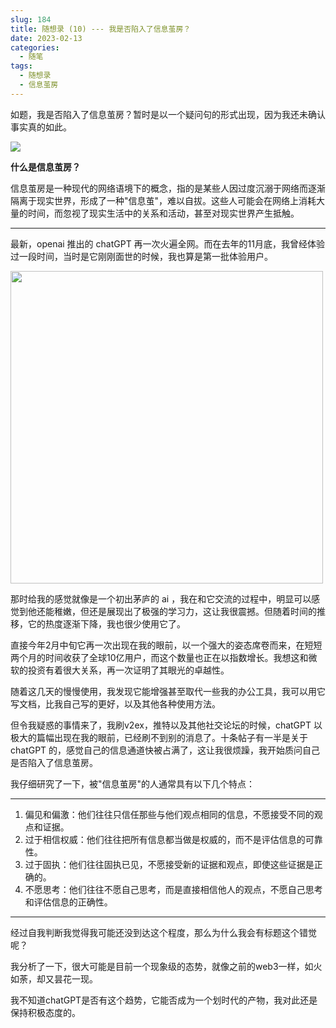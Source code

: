 ```yaml
---
slug: 184
title: 随想录 (10) --- 我是否陷入了信息茧房？
date: 2023-02-13
categories: 
  - 随笔
tags: 
  - 随想录
  - 信息茧房
---
```


如题，我是否陷入了信息茧房？暂时是以一个疑问句的形式出现，因为我还未确认事实真的如此。



![](https://imgurl.zishu.me/images/20230213/image.fzfufg847v4.jpg)

**什么是信息茧房？**

信息茧房是一种现代的网络语境下的概念，指的是某些人因过度沉溺于网络而逐渐隔离于现实世界，形成了一种"信息茧"，难以自拔。这些人可能会在网络上消耗大量的时间，而忽视了现实生活中的关系和活动，甚至对现实世界产生抵触。

---

最新，openai 推出的 chatGPT 再一次火遍全网。而在去年的11月底，我曾经体验过一段时间，当时是它刚刚面世的时候，我也算是第一批体验用户。

<p><img src="https://imgurl.zishu.me/images/20230213/602959a746a642ae267f81c1433d929.65w09h2btqs0.jpg" style="width:500px;"></p>

那时给我的感觉就像是一个初出茅庐的 ai ，我在和它交流的过程中，明显可以感觉到他还能稚嫩，但还是展现出了极强的学习力，这让我很震撼。但随着时间的推移，它的热度逐渐下降，我也很少使用它了。

直接今年2月中旬它再一次出现在我的眼前，以一个强大的姿态席卷而来，在短短两个月的时间收获了全球10亿用户，而这个数量也正在以指数增长。我想这和微软的投资有着很大关系，再一次证明了其眼光的卓越性。

随着这几天的慢慢使用，我发现它能增强甚至取代一些我的办公工具，我可以用它写文档，比我自己写的更好，以及其他各种使用方法。

但令我疑惑的事情来了，我刷v2ex，推特以及其他社交论坛的时候，chatGPT 以极大的篇幅出现在我的眼前，已经刷不到别的消息了。十条帖子有一半是关于 chatGPT 的，感觉自己的信息通道快被占满了，这让我很烦躁，我开始质问自己是否陷入了信息茧房。

我仔细研究了一下，被"信息茧房"的人通常具有以下几个特点：

---

1. 偏见和偏激：他们往往只信任那些与他们观点相同的信息，不愿接受不同的观点和证据。
2. 过于相信权威：他们往往把所有信息都当做是权威的，而不是评估信息的可靠性。
3. 过于固执：他们往往固执已见，不愿接受新的证据和观点，即使这些证据是正确的。
4. 不愿思考：他们往往不愿自己思考，而是直接相信他人的观点，不愿自己思考和评估信息的正确性。

---

经过自我判断我觉得我可能还没到达这个程度，那么为什么我会有标题这个错觉呢？

我分析了一下，很大可能是目前一个现象级的态势，就像之前的web3一样，如火如荼，却又昙花一现。

我不知道chatGPT是否有这个趋势，它能否成为一个划时代的产物，我对此还是保持积极态度的。

